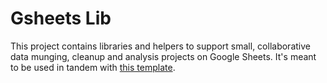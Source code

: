 # Gsheets Lib

This project contains libraries and helpers to support small, collaborative data munging, cleanup and analysis projects on Google Sheets. It's meant to be used in tandem with [this template](https://github.com/kaiwren/gsheets-template).